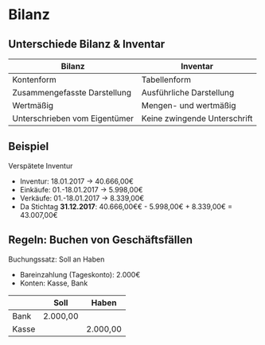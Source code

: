 # Bilanz

## Unterschiede Bilanz & Inventar
| Bilanz                      | Inventar                   |
|-----------------------------|----------------------------|
|Kontenform                   |Tabellenform                |
|Zusammengefasste Darstellung |Ausführliche Darstellung    |
|Wertmäßig                    |Mengen- und wertmäßig       |
|Unterschrieben vom Eigentümer|Keine zwingende Unterschrift|

## Beispiel
Verspätete Inventur
* Inventur: 18.01.2017 &rarr; 40.666,00€
* Einkäufe: 01.-18.01.2017 &rarr; 5.998,00€
* Verkäufe: 01.-18.01.2017 &rarr; 8.339,00€
* Da Stichtag **31.12.2017**: 40.666,00€€ - 5.998,00€ + 8.339,00€ = 43.007,00€

## Regeln: Buchen von Geschäftsfällen
Buchungssatz: Soll an Haben
* Bareinzahlung (Tageskonto): 2.000€
* Konten: Kasse, Bank

|      | Soll   | Haben  |
|------|--------|--------|
|Bank  |2.000,00|        |
|Kasse |        |2.000,00|
